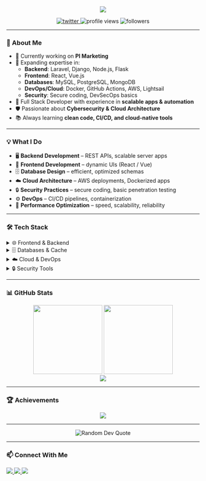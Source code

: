 <div align="center">
  <img src="https://readme-typing-svg.herokuapp.com/?lines=Hi+👋,+I'm+Bakioui+Souhail;Full+Stack+Developer;DevOps+%26+Cloud+Enthusiast;Cybersecurity+Learner&center=true&width=600&height=45&duration=3000&pause=1000">
</div>

<p align="center">
  <a href="https://twitter.com/bakiouisohail" target="blank">
    <img src="https://img.shields.io/twitter/follow/bakiouisohail?logo=twitter&style=for-the-badge" alt="twitter"/>
  </a>
  <img src="https://komarev.com/ghpvc/?username=souhailbakioui&label=Profile%20views&color=0e75b6&style=flat" alt="profile views"/>
  <img src="https://img.shields.io/github/followers/souhailbakioui?label=Followers&style=social" alt="followers"/>
</p>

---

### 🚀 About Me  

- 🔭 Currently working on **PI Marketing**
- 🌱 Expanding expertise in:  
  - **Backend**: Laravel, Django, Node.js, Flask  
  - **Frontend**: React, Vue.js  
  - **Databases**: MySQL, PostgreSQL, MongoDB  
  - **DevOps/Cloud**: Docker, GitHub Actions, AWS, Lightsail  
  - **Security**: Secure coding, DevSecOps basics  
- 💼 Full Stack Developer with experience in **scalable apps & automation**  
- 🛡️ Passionate about **Cybersecurity & Cloud Architecture**  
- 📚 Always learning **clean code, CI/CD, and cloud-native tools**  

---

### 💡 What I Do  

- 🖥 **Backend Development** – REST APIs, scalable server apps  
- 🎨 **Frontend Development** – dynamic UIs (React / Vue)  
- 🗄 **Database Design** – efficient, optimized schemas  
- ☁️ **Cloud Architecture** – AWS deployments, Dockerized apps  
- 🔒 **Security Practices** – secure coding, basic penetration testing  
- ⚙️ **DevOps** – CI/CD pipelines, containerization  
- 🚀 **Performance Optimization** – speed, scalability, reliability  

---

### 🛠 Tech Stack  

<details>
<summary>🌐 Frontend & Backend</summary>
<p align="left">
  <img src="https://img.shields.io/badge/React-20232A?style=for-the-badge&logo=react&logoColor=61DAFB"/>
  <img src="https://img.shields.io/badge/Vue.js-35495E?style=for-the-badge&logo=vue.js&logoColor=4FC08D"/>
  <img src="https://img.shields.io/badge/Laravel-FF2D20?style=for-the-badge&logo=laravel&logoColor=white"/>
  <img src="https://img.shields.io/badge/Django-092E20?style=for-the-badge&logo=django&logoColor=white"/>
  <img src="https://img.shields.io/badge/Flask-000000?style=for-the-badge&logo=flask&logoColor=white"/>
  <img src="https://img.shields.io/badge/Node.js-43853D?style=for-the-badge&logo=node.js&logoColor=white"/>
  <img src="https://img.shields.io/badge/Express.js-404D59?style=for-the-badge"/>
</p>
</details>

<details>
<summary>🗄️ Databases & Cache</summary>
<p align="left">
  <img src="https://img.shields.io/badge/MySQL-005C84?style=for-the-badge&logo=mysql&logoColor=white"/>
  <img src="https://img.shields.io/badge/PostgreSQL-316192?style=for-the-badge&logo=postgresql&logoColor=white"/>
  <img src="https://img.shields.io/badge/MongoDB-4EA94B?style=for-the-badge&logo=mongodb&logoColor=white"/>
  <img src="https://img.shields.io/badge/SQLite-07405E?style=for-the-badge&logo=sqlite&logoColor=white"/>
  <img src="https://img.shields.io/badge/Redis-DC382D?style=for-the-badge&logo=redis&logoColor=white"/>
</p>
</details>

<details>
<summary>☁️ Cloud & DevOps</summary>
<p align="left">
  <img src="https://img.shields.io/badge/AWS-232F3E?style=for-the-badge&logo=amazon-aws&logoColor=white"/>
  <img src="https://img.shields.io/badge/Azure-0089D6?style=for-the-badge&logo=microsoft-azure&logoColor=white"/>
  <img src="https://img.shields.io/badge/Docker-2496ED?style=for-the-badge&logo=docker&logoColor=white"/>
  <img src="https://img.shields.io/badge/Kubernetes-326CE5?style=for-the-badge&logo=kubernetes&logoColor=white"/>
  <img src="https://img.shields.io/badge/GitHub_Actions-2088FF?style=for-the-badge&logo=github-actions&logoColor=white"/>
</p>
</details>

<details>
<summary>🔒 Security Tools</summary>
<p align="left">
  <img src="https://img.shields.io/badge/Wireshark-1679A7?style=for-the-badge&logo=wireshark&logoColor=white"/>
  <img src="https://img.shields.io/badge/Burp_Suite-FF6F00?style=for-the-badge&logo=burp-suite&logoColor=white"/>
  <img src="https://img.shields.io/badge/Nmap-0E83CD?style=for-the-badge&logo=nmap&logoColor=white"/>
</p>
</details>

---

### 📊 GitHub Stats  

<div align="center">
  <img src="https://github-readme-stats.vercel.app/api?username=souhailbakioui&show_icons=true&theme=radical&include_all_commits=true&count_private=true" height="180"/>
  <img src="https://github-readme-streak-stats.herokuapp.com/?user=souhailbakioui&theme=radical" height="180"/>
</div>

<div align="center">
  <img src="https://github-readme-stats.vercel.app/api/top-langs/?username=souhailbakioui&layout=compact&theme=radical&langs_count=8"/>
</div>

---

### 🏆 Achievements  

<p align="center">
  <img src="https://github-profile-trophy.vercel.app/?username=souhailbakioui&theme=radical&row=1&column=6"/>
</p>

---

<p align="center">
  <img src="https://quotes-github-readme.vercel.app/api?type=horizontal&theme=radical" alt="Random Dev Quote"/>
</p>

---

### 📫 Connect With Me  

<p align="left">
  <a href="https://twitter.com/bakiouisohail" target="_blank">
    <img src="https://img.shields.io/badge/Twitter-1DA1F2?style=for-the-badge&logo=twitter&logoColor=white"/>
  </a>
  <a href="https://linkedin.com/in/bakiouisouhail" target="_blank">
    <img src="https://img.shields.io/badge/LinkedIn-0077B5?style=for-the-badge&logo=linkedin&logoColor=white"/>
  </a>
  <a href="mailto:bakiouisohail@gmail.com">
    <img src="https://img.shields.io/badge/Gmail-D14836?style=for-the-badge&logo=gmail&logoColor=white"/>
  </a>
</p>
